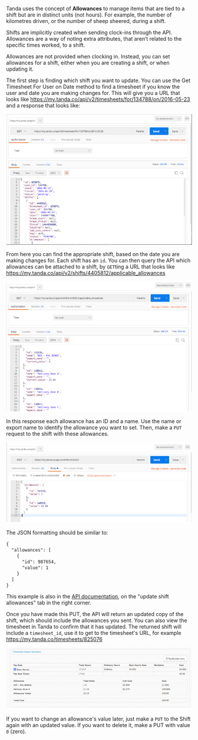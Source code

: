 Tanda uses the concept of **Allowances** to manage items that are tied to a shift but are in distinct units (not hours). For example, the number of kilometres driven, or the number of sheep sheered, during a shift.

Shifts are implicitly created when sending clock-ins through the API. Allowances are a way of noting extra attributes, that aren’t related to the specific times worked, to a shift.

Allowances are not provided when clocking in. Instead, you can set allowances for a shift, either when you are creating a shift, or when updating it.

The first step is finding which shift you want to update. You can use the Get Timesheet For User on Date method to find a timesheet if you know the user and date you are making changes for. This will give you a URL that looks like https://my.tanda.co/api/v2/timesheets/for/134788/on/2016-05-23 and a response that looks like:

![a list of timesheets starting on a specific date](timesheets_on_date.png)

From here you can find the appropriate shift, based on the date you are making changes for. Each shift has an `id`. You can then query the API which allowances can be attached to a shift, by `GET`ting a URL that looks like https://my.tanda.co/api/v2/shifts/4405812/applicable_allowances

![applicable allowances for a shift](applicable.png)

In this response each allowance has an ID and a name. Use the name or export name to identify the allowance you want to set. Then, make a `PUT` request to the shift with these allowances.

![a PUT request modifying allowances for a specific shift](put.png)

The JSON formatting should be similar to:

```
{
  "allowances": [
    {
      "id": 987654,
      "value": 1
    }
  ]
}
```

This example is also in the [API documentation](https://my.tanda.co/api/v2/documentation#shifts-shift-put), on the "update shift allowances" tab in the right corner.

Once you have made this PUT, the API will return an updated copy of the shift, which should include the allowances you sent. You can also view the timesheet in Tanda to confirm that it has updated. The returned shift will include a `timesheet_id`, use it to get to the timesheet's URL, for example https://my.tanda.co/timesheets/825076

![export summary](export_summary.png)

If you want to change an allowance's value later, just make a `PUT` to the Shift again with an updated value. If you want to delete it, make a PUT with value `0` (zero).
